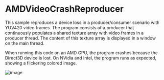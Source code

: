 # AMDVideoCrashReproducer

This sample reproduces a device loss in a producer/consumer scenario with YUV420 video frames. The program consists of a producer that continuously populates a shared texture array with video frames in a producer thread. The content of this texture array is displayed in a window on the main thread.

When running this code on an AMD GPU, the program crashes because the Direct3D device is lost. On NVidia and Intel, the program runs as expected, showing a flickering colored image.

![image](https://github.com/jogerh/AMDVideoCrashReproducer/assets/16581681/22f195df-b4e9-4c46-82c7-4010d5d3e179)
